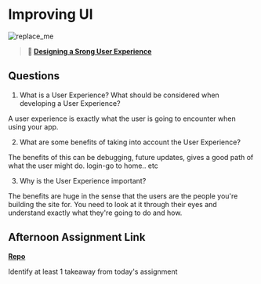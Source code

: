# Improving UI

![replace_me](https://codeworks.blob.core.windows.net/public/assets/img/illustrations/placeholder.svg)

> **📖 [Designing a Srong User Experience](https://codeworksacademy.com/fs-student-guide/resources/wk7/03-Creating-Good-UX)**

## Questions

1. What is a User Experience? What should be considered when developing a User Experience?

A user experience is exactly what the user is going to encounter when using your app.

2. What are some benefits of taking into account the User Experience?

The benefits of this can be debugging, future updates, gives a good path of what the user might do. login-go to home.. etc

3. Why is the User Experience important?

The benefits are huge in the sense that the users are the people you're building the site for. You need to look at it through their eyes
and understand exactly what they're going to do and how.

## Afternoon Assignment Link

**[Repo](https://github.com/owennwoodward/<ASSIGNMENT_REPO>)**

Identify at least 1 takeaway from today's assignment
